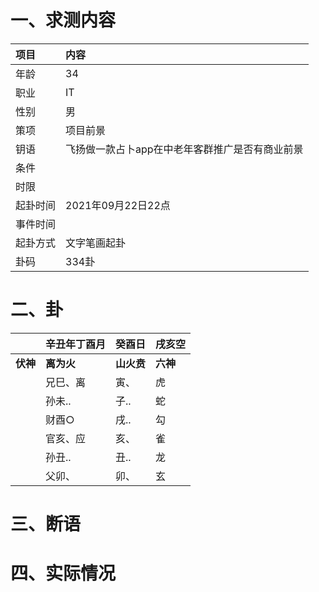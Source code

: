 # 一、求测内容
|项目|内容|
|:-|:-|
|年龄|34|
|职业|IT|
|性别|男|
|策项|项目前景|
|钥语|飞扬做一款占卜app在中老年客群推广是否有商业前景|
|条件||
|时限||
|起卦时间|2021年09月22日22点|
|事件时间||
|起卦方式|文字笔画起卦|
|卦码|334卦|

# 二、卦
||辛丑年丁酉月|癸酉日|戌亥空|
|:-|:-|:-|:-|
|**伏神**|**离为火**|**山火贲**|**六神**|
||兄巳、离|寅、|虎|
||孙未..|子..|蛇|
||财酉○|戌..|勾|
||官亥、应|亥、|雀|
||孙丑..|丑..|龙|
||父卯、|卯、|玄|


# 三、断语

# 四、实际情况